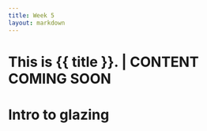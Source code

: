 ```yaml
---
title: Week 5
layout: markdown
---
```


# This is {{ title }}. | CONTENT COMING SOON

# Intro to glazing
<!-- This page is authored in markdown at `src/{{ title|lower|replace(" ", "-") }}.md` -->

